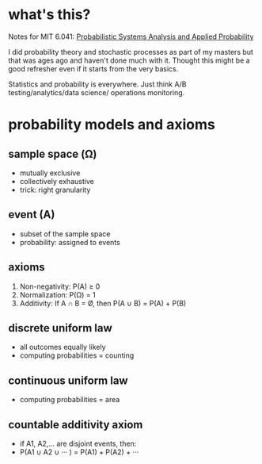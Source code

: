 # what's this?

Notes for MIT 6.041: [Probabilistic Systems Analysis and Applied Probability](https://ocw.mit.edu/courses/electrical-engineering-and-computer-science/6-041-probabilistic-systems-analysis-and-applied-probability-fall-2010/index.htm)

I did probability theory and stochastic processes as part of my masters but that was ages ago and haven't done much with it. Thought this might be a good refresher even if it starts from the very basics.

Statistics and probability is everywhere. Just think A/B testing/analytics/data science/ operations monitoring.

# probability models and axioms

## sample space (Ω)
* mutually exclusive
* collectively exhaustive
* trick: right granularity

## event (A)
* subset of the sample space
* probability: assigned to events

## axioms
1. Non-negativity: P(A) ≥ 0
2. Normalization: P(Ω) = 1
3. Additivity: If A ∩ B = Ø, then P(A ∪ B) = P(A) + P(B)

## discrete uniform law
* all outcomes equally likely
* computing probabilities = counting

## continuous uniform law
* computing probabilities = area

## countable additivity axiom
* if A1, A2,... are disjoint events, then:
* P(A1 ∪ A2 ∪ ··· ) = P(A1) + P(A2) + ···

